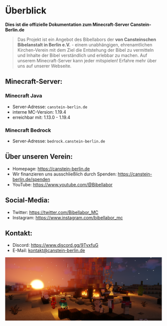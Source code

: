 # Überblick
**Dies ist die offizielle Dokumentation zum Minecraft-Server Canstein-Berlin.de**

> Das Projekt ist ein Angebot des Bibellabors der **von Cansteinschen Bibelanstalt in Berlin e.V.** - einem unabhängigen, ehrenamtlichen Kirchen-Verein mit dem Ziel die Entstehung der Bibel zu vermitteln und Inhalte der Bibel verständlich und erlebbar zu machen. Auf unserem Minecraft-Server kann jeder mitspielen! Erfahre mehr über uns auf unserer Webseite.

## Minecraft-Server:

### Minecraft Java
* Server-Adresse: `canstein-berlin.de`
* interne MC-Version: 1.19.4
* erreichbar mit: 1.13.0 - 1.19.4

### Minecraft Bedrock
* Server-Adresse: `bedrock.canstein-berlin.de`

## Über unseren Verein:
* Homepage: https://canstein-berlin.de
* Wir finanzieren uns ausschließlich durch Spenden: https://canstein-berlin.de/spenden
* YouTube: https://www.youtube.com/@Bibellabor

## Social-Media:
* Twitter: https://twitter.com/Bibellabor_MC
* Instagram: https://www.instagram.com/bibellabor_mc

## Kontakt:
* Discord: https://www.discord.gg/9TyxfuG
* E-Mail: [kontakt@canstein-berlin.de](mailto:kontakt@canstein-berlin.de)

![grafik](assets/images/israel_campfire.png)